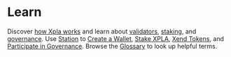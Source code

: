 # Learn

Discover [how Xpla works](protocol.md) and learn about [validators](protocol.md#validators), [staking](protocol.md#staking), and [governance](protocol.md#governance). Use [Station](station/_index.md) to [Create a Wallet](station/download/_index.md), [Stake XPLA](station/staking.md), [Xend Tokens](station/send.md), and [Participate in Governance](station/governance.md). Browse the [Glossary](glossary.md) to look up helpful terms.